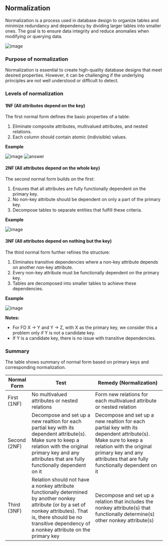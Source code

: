 <h2>Normalization</h2>

Normalization is a process used in database design to organize tables and minimize redundancy and dependency by dividing larger tables into smaller ones. The goal is to ensure data integrity and reduce anomalies when modifying or querying data.

![image](https://i.ibb.co.com/68F29tS/Screen-Shot-2024-06-28-at-11-48-54.png)

### Purpose of normalization

Normalization is essential to create high-quality database designs that meet desired properties. However, it can be challenging if the underlying principles are not well understood or difficult to detect.

### Levels of normalization

#### 1NF (All attributes depend on the key)
The first normal form defines the basic properties of a table:
1. Eliminate composite attributes, multivalued attributes, and nested relations.
2. Each column should contain atomic (indivisible) values.

**Example**

![image](https://i.ibb.co.com/C55cZSq/Screen-Shot-2024-06-28-at-12-40-34.png)
![answer](https://i.ibb.co.com/xJk1bN6/Screen-Shot-2024-06-28-at-12-41-17.png)

#### 2NF (All attributes depend on the whole key)
The second normal form builds on the first:
1. Ensures that all attributes are fully functionally dependent on the primary key.
2. No non-key attribute should be dependent on only a part of the primary key.
3. Decompose tables to separate entities that fulfill these criteria.

**Example**

![image](https://i.ibb.co.com/bBb4S8r/Screen-Shot-2024-06-28-at-12-38-50.png)

#### 3NF (All attributes depend on nothing but the key)
The third normal form further refines the structure:
1. Eliminates transitive dependencies where a non-key attribute depends on another non-key attribute.
2. Every non-key attribute must be functionally dependent on the primary key.
3. Tables are decomposed into smaller tables to achieve these dependencies.

**Example**

![image](https://i.ibb.co.com/27YnJtH/Screen-Shot-2024-06-28-at-12-34-49.png)

**Notes:**
- For FD X -> Y and Y -> Z, with X as the primary key, we consider this a problem only if Y is not a candidate key.
- If Y is a candidate key, there is no issue with transitive dependencies.

### Summary

The table shows summary of normal form based on primary keys and corresponding normalization.

| Normal Form   | Test                               | Remedy (Normalization)                        |
|---------------|----------------------------------------|------------------------------------------------------------|
| First (1NF)          | No multivalued attributes or nested relations | Form new relations for each multivalued attribute or nested relation               |
| Second (2NF)         | Decompose and set up a new realtion for each partial key with its dependent attribute(s). Make sure to keep a relation with the original primary key and any attributes that are fully functionally dependent on it | Decompose and set up a new realtion for each partial key with its dependent attribute(s). Make sure to keep a relation with the original primary key and any attributes that are fully functionally dependent on it |
| Third (3NF)           |Relation should not have a nonkey attribute functionally determined by another nonkey attribute (or by a set of nonkey attributes). That is, there should be no transitive dependency of a nonkey attribute on the primary key            | Decompose and set up a relation that includes the nonkey attribute(s) that functionally determine(s) other nonkey attribute(s) |
